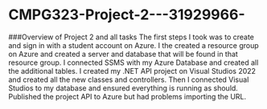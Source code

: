 # CMPG323-Project-2---31929966-
###Overview of Project 2 and all tasks
The first steps I took was to create and sign in with a student account on Azure.
I the created a resource group on Azure and created a server and database that will be found in that resource group.
I connected SSMS with my Azure Database and created all the additional tables.
I created my .NET API project on Visual Studios 2022 and created all the new classes and controllers.
Then I connected Visual Studios to my database and ensured everything is running as should.
Published the project API to Azure but had problems importing the URL.

###
